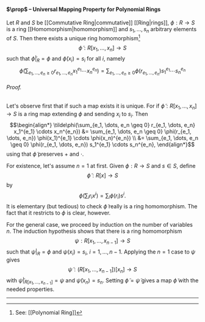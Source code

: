 #### $\prop$ – Universal Mapping Property for Polynomial Rings
Let $R$ and $S$ be [[Commutative Ring|commutative]] [[Ring|rings]], $\phi: R \to S$ is a ring [[Homomorphism|homomorphism]] and $s_1, \dots, s_n$ arbitrary elements of $S$. Then there exists a unique ring homomorphism[^1]
$$\tilde{\phi}: R[x_1, \dots, x_n] \to S$$
such that $\tilde{\phi}|_R = \phi$ and $\tilde{\phi}(x_i) = s_i$ for all $i$, namely 
$$\tilde{\phi}\left(\sum_{e_1, \dots, e_n \geq 0} r_{e_1, \dots, e_n} x_1^{e_1} \cdots x_n^{e_n}\right) =
\sum_{e_1, \dots, e_n \geq 0} \phi(r_{e_1, \dots, e_n}) s_1^{e_1} \cdots s_n^{e_n}$$

###### *Proof.* 
Let's observe first that if such a map exists it is unique. For if $\tilde\phi: R[x_1, \dots, x_n] \to S$ is a ring map extending $\phi$ and sending $x_i$ to $s_i$.  Then
$$\begin{align*}
\tilde\phi(\sum_{e_1, \dots, e_n \geq 0} r_{e_1, \dots, e_n} x_1^{e_1} \cdots x_n^{e_n}) &=
\sum_{e_1, \dots, e_n \geq 0} \phi(r_{e_1, \dots, e_n}) \phi(x_1)^{e_1} \cdots \phi(x_n)^{e_n}) \\
&=
\sum_{e_1, \dots, e_n \geq 0} \phi(r_{e_1, \dots, e_n}) s_1^{e_1} \cdots s_n^{e_n},
\end{align*}$$
using that $\tilde\phi$ preserves $+$ and $\cdot$.

For existence, let's assume $n = 1$ at first. Given $\phi: R \to S$ and $s \in S$,
define
$$
\tilde{\phi}: R[x] \to S
$$
by
$$
\tilde{\phi}(\sum_i r_i x^i) = \sum_i \phi(r_i) s^i.
$$
It is elementary (but tedious) to check $\tilde{\phi}$ really is a ring homomorphism. The fact that it restricts to $\phi$ is clear, however.


For the general case, we proceed by induction on the number of variables $n$. The induction hypothesis shows that there is a ring homomorphism
$$
\psi: R[x_1, \dots, x_{n-1}] \to S
$$
such that $\psi|_R = \phi$ and $\psi(x_i) = s_i$, $i = 1, \dots, n-1$.  Applying the $n=1$ case to $\psi$ gives
$$
\tilde{\psi}: (R[x_1, \dots, x_{n-1}])[x_n] \to S
$$
with $\tilde\psi|_{R[x_1, \dots, x_{n-1}]} = \psi$ and $\tilde{\psi}(x_n) = s_n$. Setting $\tilde\phi=\tilde\psi$  gives a map $\tilde{\phi}$ with the needed properties.
***

[^1]: See: [[Polynomial Ring]]